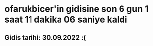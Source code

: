 # ofarukbicer'in gidisine son 6 gun 1 saat 11 dakika 06 saniye kaldi

## Gidis tarihi: 30.09.2022 :(